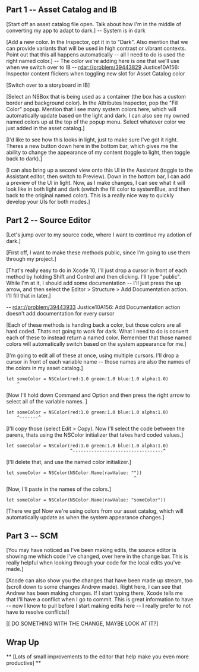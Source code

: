 ## Part 1 -- Asset Catalog and IB

[Start off an asset catalog file open. Talk about how I'm in the middle of converting my app to adapt to dark.]
  -- System is in dark
  
[Add a new color. In the Inspector, opt it in to "Dark". Also mention that we can provide variants that will be used in high contrast or vibrant contexts. Point out that this all happens automatically -- all I need to do is used the right named color.]
  -- The color we're adding here is one that we'll use when we switch over to IB
  -- <rdar://problem/39443829> Justice10A156: Inspector content flickers when toggling new slot for Asset Catalog color

[Switch over to a storyboard in IB]
  
[Select an NSBox that is being used as a container (the box has a custom border and background color). In the Attributes Inspector, pop the "Fill Color" popup. Mention that I see many system colors here, which will automatically update based on the light and dark. I can also see my owned named colors up at the top of the popup menu. Select whatever color we just added in the asset catalog.]

[I'd like to see how this looks in light, just to make sure I've got it right. Theres a new button down here in the bottom bar, which gives me the ability to change the appearance of my content (toggle to light, then toggle back to dark).]

[I can also bring up a second view onto this UI in the Assistant (toggle to the Assistant editor, then switch to Preview). Down in the bottom bar, I can add a preview of the UI in light. Now, as I make changes, I can see what it will look like in both light and dark (switch the fill color to systemBlue, and then back to the original named color). This is a really nice way to quickly develop your UIs for both modes.]

## Part 2 -- Source Editor

[Let's jump over to my source code, where I want to continue my adotion of dark.]

[First off, I want to make these methods public, since I'm going to use them through my project.]

[That's really easy to do in Xcode 10, I'll just drop a cursor in front of each method by holding Shift and Control and then clicking. I'll type "public". While I'm at it, I should add some documentation -- I'll just press the up arrow, and then select the Editor > Structure > Add Documentation action. I'll fill that in later.]

  -- <rdar://problem/39443933> Justice10A156: Add Documentation action doesn't add documentation for every cursor

[Each of these methods is handing back a color, but those colors are all hard coded. Thats not going to work for dark. What I need to do is convert each of these to instead return a named color. Remember that those named colors will automatically switch based on the system appearance for me.]

[I'm going to edit all of these at once, using multiple cursors. I'll drop a cursor in front of each variable name -- those names are also the names of the colors in my asset catalog.]

    let someColor = NSColor(red:1.0 green:1.0 blue:1.0 alpha:1.0)
        ^

[Now I'll hold down Command and Option and then press the right arrow to select all of the variable names. ]

    let someColor = NSColor(red:1.0 green:1.0 blue:1.0 alpha:1.0)
        ^-------^

[I'll copy those (select Edit > Copy). Now I'll select the code between the parens, thats using the NSColor initializer that takes hard coded values.]

    let someColor = NSColor(red:1.0 green:1.0 blue:1.0 alpha:1.0)
                            ^----------------------------------^

[I'll delete that, and use the named color initializer.]

    let someColor = NSColor(NSColor.Name(rawValue: ""))
                                                    ^

[Now, I'll paste in the names of the colors.]

    let someColor = NSColor(NSColor.Name(rawValue: "someColor"))

[There we go! Now we're using colors from our asset catalog, which will automatically update as when the system appearance changes.]

## Part 3 -- SCM

[You may have noticed as I've been making edits, the source editor is showing me which code I've changed, over here in the change bar. This is really helpful when looking through your code for the local edits you've made.]

[Xcode can also show you the changes that have been made up stream, too (scroll down to some changes Andrew made). Right here, I can see that Andrew has been making changes. If I start typing there, Xcode tells me that I'll have a conflict when I go to commit. This is great information to have -- now I know to pull before I start making edits here -- I really prefer to not have to resolve conflicts!]

[[ DO SOMETHING WITH THE CHANGE, MAYBE LOOK AT IT?]

## Wrap Up
** [Lots of small improvements to the editor that help make you even more productive] **
